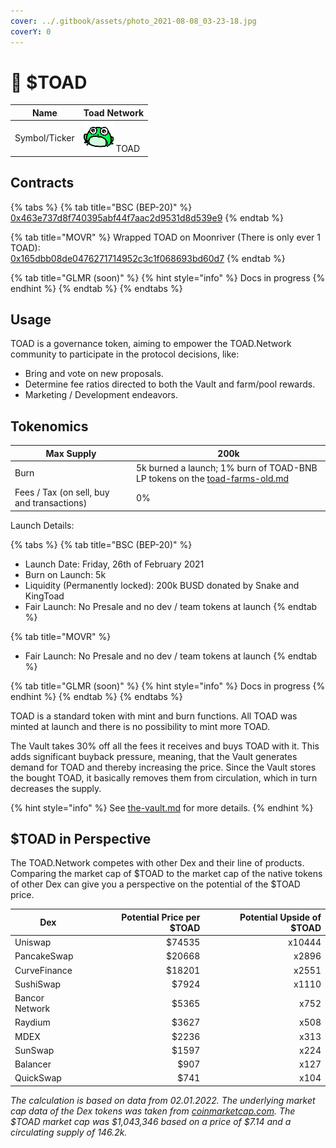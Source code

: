 ```yaml
---
cover: ../.gitbook/assets/photo_2021-08-08_03-23-18.jpg
coverY: 0
---
```


# 🐸 $TOAD

| Name          | Toad Network                                 |
| ------------- | -------------------------------------------- |
| Symbol/Ticker | ![](../.gitbook/assets/TOAD.symbol.svg) TOAD |

## Contracts

{% tabs %}
{% tab title="BSC (BEP-20)" %}
[0x463e737d8f740395abf44f7aac2d9531d8d539e9](https://bscscan.com/token/0x463e737d8f740395abf44f7aac2d9531d8d539e9)
{% endtab %}

{% tab title="MOVR" %}
Wrapped TOAD on Moonriver (There is only ever 1 TOAD): \
[0x165dbb08de0476271714952c3c1f068693bd60d7](https://moonriver.moonscan.io/token/0x165dbb08de0476271714952c3c1f068693bd60d7)
{% endtab %}

{% tab title="GLMR (soon)" %}
{% hint style="info" %}
Docs in progress
{% endhint %}
{% endtab %}
{% endtabs %}

## Usage

TOAD is a governance token, aiming to empower the TOAD.Network community to participate in the protocol decisions, like:

* Bring and vote on new proposals.
* Determine fee ratios directed to both the Vault and farm/pool rewards.
* Marketing / Development endeavors.

## Tokenomics

| Max Supply                                 | 200k                                                                                                                        |
| ------------------------------------------ | --------------------------------------------------------------------------------------------------------------------------- |
| Burn                                       | 5k burned a launch; 1% burn of TOAD-BNB LP tokens on the [toad-farms-old.md](../products/farms/toad-farms-old.md "mention") |
| Fees / Tax (on sell, buy and transactions) | 0%                                                                                                                          |

Launch Details:

{% tabs %}
{% tab title="BSC (BEP-20)" %}
* Launch Date: Friday, 26th of February 2021
* Burn on Launch: 5k
* Liquidity (Permanently locked): 200k BUSD donated by Snake and KingToad&#x20;
* Fair Launch: No Presale and no dev / team tokens at launch
{% endtab %}

{% tab title="MOVR" %}
* Fair Launch: No Presale and no dev / team tokens at launch
{% endtab %}

{% tab title="GLMR (soon)" %}
{% hint style="info" %}
Docs in progress
{% endhint %}
{% endtab %}
{% endtabs %}

TOAD is a standard token with mint and burn functions. All TOAD was minted at launch and there is no possibility to mint more TOAD.

The Vault takes 30% off all the fees it receives and buys TOAD with it. This adds significant buyback pressure, meaning, that the Vault generates demand for TOAD and thereby increasing the price. Since the Vault stores the bought TOAD, it basically removes them from circulation, which in turn decreases the supply.&#x20;

{% hint style="info" %}
See [the-vault.md](../concepts/the-vault.md "mention") for more details.
{% endhint %}

## $TOAD in Perspective

The TOAD.Network competes with other Dex and their line of products. Comparing the market cap of $TOAD to the market cap of the native tokens of other Dex can give you a perspective on the potential of the $TOAD price.

| Dex            | Potential Price per $TOAD | Potential Upside of $TOAD |
| -------------- | ------------------------: | ------------------------: |
| Uniswap        |                    $74535 |                    x10444 |
| PancakeSwap    |                    $20668 |                     x2896 |
| CurveFinance   |                    $18201 |                     x2551 |
| SushiSwap      |                     $7924 |                     x1110 |
| Bancor Network |                     $5365 |                      x752 |
| Raydium        |                     $3627 |                      x508 |
| MDEX           |                     $2236 |                      x313 |
| SunSwap        |                     $1597 |                      x224 |
| Balancer       |                      $907 |                      x127 |
| QuickSwap      |                      $741 |                      x104 |

_The calculation is based on data from 02.01.2022. The underlying market cap data of the Dex tokens was taken from_ [_coinmarketcap.com_](https://coinmarketcap.com)_. The $TOAD market cap was $1,043,346 based on a price of $7.14 and a circulating supply of 146.2k._
